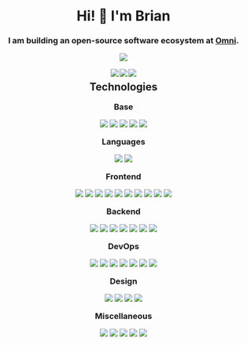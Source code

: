 <div align="center">

<h1>Hi! 👋 I'm Brian</h1>

<h3 style="margin-bottom:1rem;">I am building an open-source software ecosystem at <a href="https://github.com/omnidotdev" target="_blank" rel="noopener noreferrer">Omni</a>.</h3>

<img src="https://github-readme-stats.vercel.app/api?username=coopbri&theme=cobalt" />

<div style="display:flex;justify-content:center;gap:0.11rem;margin-top:1rem;">
<a href="https://brian-cooper.com" target="_blank" rel="noopener noreferrer">
<img src="https://img.shields.io/badge/website-000000?style=for-the-badge&logo=About.me&logoColor=white"  />
</a>

<a href="https://x.com/0xcoop" target="_blank" rel="noopener noreferrer">
<img src="https://img.shields.io/badge/Twitter-1DA1F2?style=for-the-badge&logo=twitter&logoColor=white" />
</a>

<a href="https://linkedin.com/in/coopbri" target="_blank" rel="noopener noreferrer">
<img src="https://img.shields.io/badge/LinkedIn-0077B5?style=for-the-badge&logo=linkedin&logoColor=white" />
</a>
</div>

<h2 style="margin-top:0.5rem;">Technologies</h2>

<h3 style="margin:1rem 0;">Base</h3>
<img src="https://img.shields.io/badge/Linux-FCC624?style=for-the-badge&logo=linux&logoColor=black" />
<img src="https://img.shields.io/badge/Arch_Linux-1793D1?style=for-the-badge&logo=arch-linux&logoColor=white" />
<img src="https://img.shields.io/badge/NixOS-5277C3?style=for-the-badge&logo=nixos&logoColor=white" />
<img src="https://img.shields.io/badge/VSCode-0078D4?style=for-the-badge&logo=visual%20studio%20code&logoColor=white" />
<img src="https://img.shields.io/badge/VIM-%2311AB00.svg?&style=for-the-badge&logo=vim&logoColor=white" />

<h3 style="margin:1rem 0;">Languages</h3>
<img src="https://img.shields.io/badge/TypeScript-007ACC?style=for-the-badge&logo=typescript&logoColor=white" />
<img src="https://img.shields.io/badge/Rust-000000?style=for-the-badge&logo=rust&logoColor=white" />

<h3 style="margin:1rem 0;">Frontend</h3>
<img src="https://img.shields.io/badge/React-20232A?style=for-the-badge&logo=react&logoColor=61DAFB" />
<img src="https://img.shields.io/badge/storybook-FF4785?style=for-the-badge&logo=storybook&logoColor=white" />
<img src="https://img.shields.io/badge/next.js-000000?style=for-the-badge&logo=nextdotjs&logoColor=white" />
<img src="https://img.shields.io/badge/Tauri-FFC131?style=for-the-badge&logo=Tauri&logoColor=white" />
<img src="https://img.shields.io/badge/ThreeJs-black?style=for-the-badge&logo=three.js&logoColor=white" />
<img src="https://img.shields.io/badge/Jest-C21325?style=for-the-badge&logo=jest&logoColor=white" />
<img src="https://img.shields.io/badge/Playwright-45ba4b?style=for-the-badge&logo=Playwright&logoColor=white" />
<img src="https://img.shields.io/badge/Chakra--UI-319795?style=for-the-badge&logo=chakra-ui&logoColor=white" />
<img src="https://img.shields.io/badge/styled--components-DB7093?style=for-the-badge&logo=styled-components&logoColor=white" />
<img src="https://img.shields.io/badge/Capacitor-119EFF?style=for-the-badge&logo=Capacitor&logoColor=white" />

<h3 style="margin:1rem 0;">Backend</h3>
<img src="https://img.shields.io/badge/GraphQl-E10098?style=for-the-badge&logo=graphql&logoColor=white" />
<img src="https://img.shields.io/badge/PostgreSQL-316192?style=for-the-badge&logo=postgresql&logoColor=white" />
<img src="https://img.shields.io/badge/redis-%23DD0031.svg?&style=for-the-badge&logo=redis&logoColor=white" />
<img src="https://img.shields.io/badge/Node.js-339933?style=for-the-badge&logo=nodedotjs&logoColor=white" />
<img src="https://img.shields.io/badge/Prisma-3982CE?style=for-the-badge&logo=Prisma&logoColor=white" />
<img src="https://img.shields.io/badge/Deno-white?style=for-the-badge&logo=deno&logoColor=464647" />
<img src="https://img.shields.io/badge/Nginx-009639?style=for-the-badge&logo=nginx&logoColor=white" />

<h3 style="margin:1rem 0;">DevOps</h3>
<img src="https://img.shields.io/badge/kubernetes-326ce5.svg?&style=for-the-badge&logo=kubernetes&logoColor=white" />
<img src="https://img.shields.io/badge/Helm-0F1689?style=for-the-badge&logo=Helm&labelColor=0F1689" />
<img src="https://img.shields.io/badge/Rancher-0075A8?style=for-the-badge&logo=rancher&logoColor=white" />
<img src="https://img.shields.io/badge/Docker-2CA5E0?style=for-the-badge&logo=docker&logoColor=white" />
<img src="https://img.shields.io/badge/Pulumi-8A3391?style=for-the-badge&logo=pulumi&logoColor=white" />
<img src="https://img.shields.io/badge/Terraform-7B42BC?style=for-the-badge&logo=terraform&logoColor=white" />
<img src="https://img.shields.io/badge/Argo%20CD-1e0b3e?style=for-the-badge&logo=argo&logoColor=#d16044" />

<h3 style="margin:1rem 0;">Design</h3>
<img src="https://img.shields.io/badge/Adobe%20Photoshop-31A8FF?style=for-the-badge&logo=Adobe%20Photoshop&logoColor=black" />
<img src="https://img.shields.io/badge/Adobe%20Illustrator-FF9A00?style=for-the-badge&logo=adobe%20illustrator&logoColor=white" />
<img src="https://img.shields.io/badge/Adobe%20Premiere%20Pro-9999FF?style=for-the-badge&logo=Adobe%20Premiere%20Pro&logoColor=white" />
<img src="https://img.shields.io/badge/blender-%23F5792A.svg?style=for-the-badge&logo=blender&logoColor=white" />

<h3 style="margin:1rem 0;">Miscellaneous</h3>
<img src="https://img.shields.io/badge/-Unreal%20Engine-313131?style=for-the-badge&logo=unreal-engine&logoColor=white" />
<img src="https://img.shields.io/badge/Godot-478CBF?style=for-the-badge&logo=GodotEngine&logoColor=white" />
<img src="https://img.shields.io/badge/WebAssembly-654FF0?style=for-the-badge&logo=WebAssembly&logoColor=white" />
<img src="https://img.shields.io/badge/Raspberry%20Pi-A22846?style=for-the-badge&logo=Raspberry%20Pi&logoColor=white" />
<img src="https://img.shields.io/badge/Arduino-00979D?style=for-the-badge&logo=Arduino&logoColor=white" />
</>
